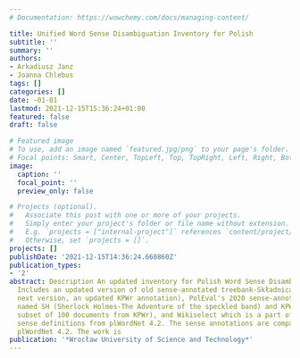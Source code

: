 ```yaml
---
# Documentation: https://wowchemy.com/docs/managing-content/

title: Unified Word Sense Disambiguation Inventory for Polish
subtitle: ''
summary: ''
authors:
- Arkadiusz Janz
- Joanna Chlebus
tags: []
categories: []
date: -01-01
lastmod: 2021-12-15T15:36:24+01:00
featured: false
draft: false

# Featured image
# To use, add an image named `featured.jpg/png` to your page's folder.
# Focal points: Smart, Center, TopLeft, Top, TopRight, Left, Right, BottomLeft, Bottom, BottomRight.
image:
  caption: ''
  focal_point: ''
  preview_only: false

# Projects (optional).
#   Associate this post with one or more of your projects.
#   Simply enter your project's folder or file name without extension.
#   E.g. `projects = ["internal-project"]` references `content/project/deep-learning/index.md`.
#   Otherwise, set `projects = []`.
projects: []
publishDate: '2021-12-15T14:36:24.660860Z'
publication_types:
- '2'
abstract: Description An updated inventory for Polish Word Sense Disambiguation corpora.
  Includes an updated version of old sense-annotated treebank-Składnica (and, in the
  next version, an updated KPWr annotation), PolEval's 2020 sense-annotated corpora
  named SH (Sherlock Holmes-The Adventure of the speckled band) and KPWr-100 (a new
  subset of 100 documents from KPWr), and Wikiselect which is a part of Wikipedia-based
  sense definitions from plWordNet 4.2. The sense annotations are compatible with
  plWordNet 4.2. The work is
publication: '*Wrocław University of Science and Technology*'
---
```

